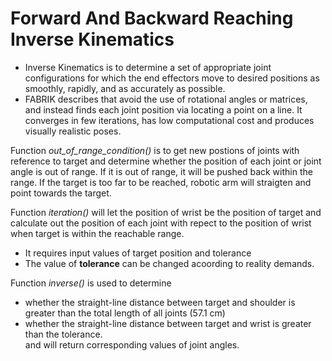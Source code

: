 # Forward And Backward Reaching Inverse Kinematics

- Inverse Kinematics is to determine a set of appropriate joint configurations for which the end effectors move to desired positions as smoothly, rapidly, and as accurately as possible.
- FABRIK describes that avoid the use of rotational angles or matrices, and instead finds each joint position via locating a point on a line. It converges in few iterations, has low computational cost and produces visually realistic poses.

Function *out_of_range_condition()* is to get new postions of joints with reference to target and determine whether the position of each joint or joint angle is out of range. 
If it is out of range, it will be pushed back within the range.
If the target is too far to be reached, robotic arm will straigten and point towards the target.

Function *iteration()* will let the position of wrist be the position of target and calculate out the position of each joint with repect to the position of wrist when target is within the reachable range. 
- It requires input values of target position and tolerance
- The value of **tolerance** can be changed acoording to reality demands.


Function *inverse()* is used to determine
- whether the straight-line distance between target and shoulder is greater than the total length of all joints (57.1 cm)
- whether the straight-line distance between target and wrist is greater than the tolerance.  
and will return corresponding values of joint angles.


